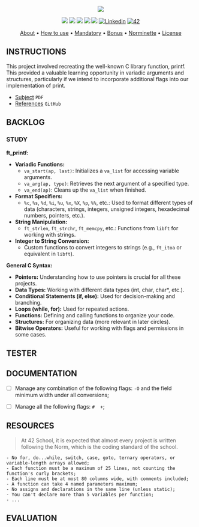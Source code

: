<p align="center">
  <img src="https://github.com/dnepomuc/dnepomuc/blob/main/42/banners/piscine_and_common_core/github_piscine_and_common_core_banner_ft_printf.png">
</p>

<p align="center">
	<img src="https://img.shields.io/badge/status-finished-success?color=%2312bab9&style=flat-square"/>
	<img src="https://img.shields.io/badge/evaluated-22%20%2F%2012%20%2F%202022-success?color=%2312bab9&style=flat-square"/>
	<img src="https://img.shields.io/badge/score-104%20%2F%20100-success?color=%2312bab9&style=flat-square"/>
	<img src="https://img.shields.io/github/languages/top/dnepomuc/ft_printf?color=%2312bab9&style=flat-square"/>
	<img src="https://img.shields.io/github/last-commit/dnepomuc/ft_printf?color=%2312bab9&style=flat-square"/>
	<a href='https://www.linkedin.com/in/joaoptoliveira' target="_blank"><img alt='Linkedin' src='https://img.shields.io/badge/LinkedIn-100000?style=flat-square&logo=Linkedin&logoColor=white&labelColor=0A66C2&color=0A66C2'/></a>
	<a href='https://profile.intra.42.fr/users/dnepomuc' target="_blank"><img alt='42' src='https://img.shields.io/badge/Porto-100000?style=flat-square&logo=42&logoColor=white&labelColor=000000&color=000000'/></a>
</p>

<p align="center">
	<a href="#about">About</a> •
	<a href="#how-to-use">How to use</a> •
	<a href="#mandatory">Mandatory</a> •
	<a href="#bonus">Bonus</a> •
	<a href="#norminette">Norminette</a> •
	<a href="#license">License</a>
</p>

## INSTRUCTIONS
This project involved recreating the well-known C library function, printf. This provided a valuable learning opportunity in variadic arguments and structures, particularly if we intend to incorporate additional flags into our implementation of print.

- [Subject](https://github.com/dnepomuc/ft_printf/blob/master/subject/en_subject_ft_printf.pdf) `PDF`
- [References](https://github.com/dnepomuc/42-resources#01-ft_printf) `GitHub`



## BACKLOG

### STUDY
**ft_printf:**

* **Variadic Functions:**
    * `va_start(ap, last)`: Initializes a `va_list` for accessing variable arguments.
    * `va_arg(ap, type)`: Retrieves the next argument of a specified type.
    * `va_end(ap)`: Cleans up the `va_list` when finished.
* **Format Specifiers:**
    * `%c`, `%s`, `%d`, `%i`, `%u`, `%x`, `%X`, `%p`, `%%`, etc.: Used to format different types of data (characters, strings, integers, unsigned integers, hexadecimal numbers, pointers, etc.).
* **String Manipulation:**
    * `ft_strlen`, `ft_strchr`, `ft_memcpy`, etc.: Functions from `libft` for working with strings.
* **Integer to String Conversion:**
    * Custom functions to convert integers to strings (e.g., `ft_itoa` or equivalent in `libft`).

**General C Syntax:**

* **Pointers:** Understanding how to use pointers is crucial for all these projects.
* **Data Types:** Working with different data types (int, char, char*, etc.).
* **Conditional Statements (if, else):** Used for decision-making and branching.
* **Loops (while, for):** Used for repeated actions.
* **Functions:** Defining and calling functions to organize your code.
* **Structures:** For organizing data (more relevant in later circles).
* **Bitwise Operators:** Useful for working with flags and permissions in some cases.



## TESTER





## DOCUMENTATION
- [ ] Manage any combination of the following flags: `-O` and the field minimum width under all conversions;
- [ ] Manage all the following flags: `#` ` ` `+`;




## RESOURCES
> At 42 School, it is expected that almost every project is written following the Norm, which is the coding standard of the school.

```
- No for, do...while, switch, case, goto, ternary operators, or variable-length arrays allowed;
- Each function must be a maximum of 25 lines, not counting the function's curly brackets;
- Each line must be at most 80 columns wide, with comments included;
- A function can take 4 named parameters maximum;
- No assigns and declarations in the same line (unless static);
- You can't declare more than 5 variables per function;
- ...
```




## EVALUATION



